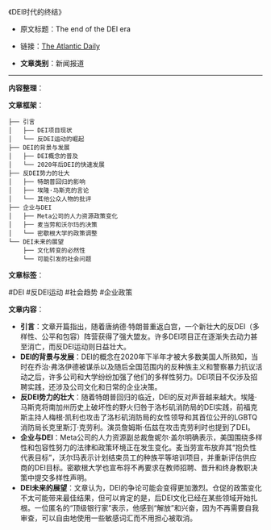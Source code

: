 《DEI时代的终结》
- 原文标题：The end of the DEI era
- 链接：[The Atlantic Daily](https://www.theatlantic.com/newsletters/archive/2025/01/the-end-of-the-dei-era/681345/?utm_campaign=atlantic-daily-newsletter&utm_content=20250116&utm_source=newsletter&utm_medium=email&utm_term=The+Atlantic+Daily)

- **文章类别**：新闻报道

---

**内容整理**： 

**文章框架**：
```
├── 引言
│   ├── DEI项目现状
│   └── 反DEI运动的崛起
├── DEI的背景与发展
│   ├── DEI概念的普及
│   └── 2020年后DEI的快速发展
├── 反DEI势力的壮大
│   ├── 特朗普回归的影响
│   ├── 埃隆·马斯克的言论
│   └── 其他公众人物的批评
├── 企业与DEI
│   ├── Meta公司的人力资源政策变化
│   ├── 麦当劳和沃尔玛的决策
│   └── 密歇根大学的政策调整
└── DEI未来的展望
    ├── 文化转变的必然性
    └── 可能引发的社会问题
```

**文章标签**：

#DEI #反DEI运动 #社会趋势 #企业政策

**文章内容**：
- **引言**：文章开篇指出，随着唐纳德·特朗普重返白宫，一个新壮大的反DEI（多样性、公平和包容）阵营获得了强大盟友。许多DEI项目正在逐渐失去动力甚至消亡，而反DEI运动则日益壮大。
- **DEI的背景与发展**：DEI的概念在2020年下半年才被大多数美国人所熟知，当时在乔治·弗洛伊德被谋杀以及随后全国范围内的反种族主义和警察暴力抗议活动之后，许多公司和大学纷纷加强了他们的多样性努力。DEI项目不仅涉及招聘实践，还涉及公司文化和日常的企业决策。
- **反DEI势力的壮大**：随着特朗普回归的临近，DEI的反对声音越来越大。埃隆·马斯克将南加州历史上破坏性的野火归咎于洛杉矶消防局的DEI实践，前福克斯主持人梅根·凯利也攻击了洛杉矶消防局的女性领导和其首位公开的LGBTQ消防局长克里斯汀·克劳利。演员詹姆斯·伍兹在攻击克劳利时也提到了DEI。
- **企业与DEI**：Meta公司的人力资源副总裁詹妮尔·盖尔明确表示，美国围绕多样性和包容性努力的法律和政策环境正在发生变化。麦当劳宣布放弃其“抱负性代表目标”，沃尔玛表示计划结束员工的种族平等培训项目，并重新评估供应商的DEI目标。密歇根大学也宣布将不再要求在教师招聘、晋升和终身教职决策中提交多样性声明。
- **DEI未来的展望**：文章认为，DEI的争论可能会变得更加激烈。仓促的政策变化不太可能带来最佳结果，但可以肯定的是，后DEI文化已经在某些领域开始扎根。一位匿名的“顶级银行家”表示，他感到“解放”和兴奋，因为不再需要自我审查，可以自由地使用一些敏感词汇而不用担心被取消。